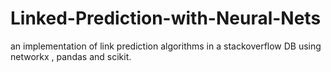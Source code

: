 # Linked-Prediction-with-Neural-Nets
an implementation of link prediction algorithms in a stackoverflow DB using networkx , pandas and scikit.
